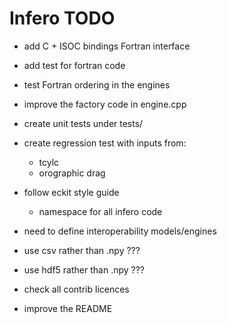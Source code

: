 Infero TODO
===========

* add C + ISOC bindings Fortran interface
* add test for fortran code
* test Fortran ordering in the engines

* improve the factory code in engine.cpp

* create unit tests under tests/
* create regression test with inputs from:
  - tcylc
  - orographic drag

* follow eckit style guide
  - namespace for all infero code

* need to define interoperability models/engines

* use csv rather than .npy  ???
* use hdf5 rather than .npy ???

* check all contrib licences

* improve the README

